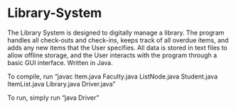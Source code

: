 # Library-System
The Library System is designed to digitally manage a library. The program handles all check-outs and check-ins, keeps track of all overdue items, and adds any new items that the User specifies. All data is stored in text files to allow offline storage, and the User interacts with the program through a basic GUI interface. Written in Java.

To compile, run “javac Item.java Faculty.java ListNode.java Student.java ItemList.java Library.java Driver.java”

To run, simply run “java Driver”
